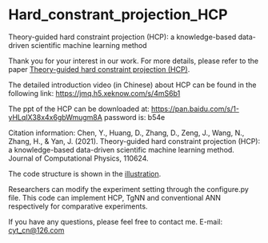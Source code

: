 # Hard_constrant_projection_HCP
Theory-guided hard constraint projection (HCP): a knowledge-based data-driven scientific machine learning method

Thank you for your interest in our work.
For more details, please refer to the paper [Theory-guided hard constraint projection (HCP)](https://reader.elsevier.com/reader/sd/pii/S0021999121005192?token=05A1556D5AA2C1BE4661CE2AAF5CA97039CDA96F66A38B85C0162BA7C6BF99710D4FCEFF2E37F100CC14C0CA3A2B39FE&originRegion=us-east-1&originCreation=20210825021436).

The detailed introduction video (in Chinese) about HCP can be found in the following link: https://jmq.h5.xeknow.com/s/4mS6b1

The ppt of the HCP can be downloaded at: https://pan.baidu.com/s/1-yHLqIX38x4x6gbWmugm8A   password is: b54e

Citation information: Chen, Y., Huang, D., Zhang, D., Zeng, J., Wang, N., Zhang, H., & Yan, J. (2021). Theory-guided hard constraint projection (HCP): a knowledge-based data-driven scientific machine learning method. Journal of Computational Physics, 110624.

The code structure is shown in the [illustration](https://github.com/YuntianChen/Hard_constrant_projection_HCP/blob/main/Code_structure.JPG).

Researchers can modify the experiment setting through the configure.py file. This code can implement HCP, TgNN and conventional ANN respectively for comparative experiments.

If you have any questions, please feel free to contact me.
E-mail: cyt_cn@126.com


